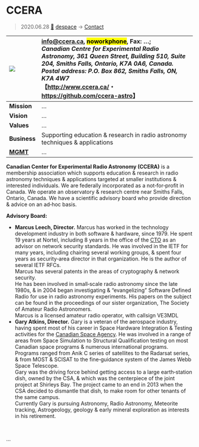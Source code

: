 # CCERA
> 2020.06.28 [🚀](../index/index.md) [despace](index.md) → [Contact](contact.md)

|[![](f/con/c/ccera_logo1_thumb.jpg)](f/con/c/ccera_logo1.png)|<info@ccera.ca>, <mark>noworkphone</mark>, Fax: …;<br> *Canadian Centre for Experimental Radio Astronomy, 361 Queen Street, Building 510, Suite 204, Smiths Falls, Ontario, K7A 0A6, Canada. Postal address: P.O. Box 862, Smiths Falls, ON, K7A 4W7*<br> 【<http://www.ccera.ca/>・ <https://github.com/ccera-astro>】|
|:--|:--|
|**Mission**|…|
|**Vision**|…|
|**Values**|…|
|**Business**|Supporting education & research in radio astronomy techniques & applications|
|**[MGMT](mgmt.md)**|…|

**Canadian Center for Experimental Radio Astronomy (CCERA)** is a membership association which supports education & research in radio astronomy techniques & applications targeted at smaller institutions & interested individuals. We are federally incorporated as a not‑for‑profit in Canada. We operate an observatory & research centre near Smiths Falls, Ontario, Canada. We have a scientific advisory board who provide direction & advice on an ad‑hoc basis.

**Advisory Board:**

   - **Marcus Leech, Director.** Marcus has worked in the technology development industry in both software & hardware, since 1979. He spent 19 years at Nortel, including 8 years in the office of the [CTO](mgmt.md) as an advisor on network security standards. He was involved in the IETF for many years, including chairing several working groups, & spent four years as security‑area director in that organization. He is the author of several IETF RFCs.<br> Marcus has several patents in the areas of cryptography & network security.<br> He has been involved in small‑scale radio astronomy since the late 1980s, & in 2004 began investigating & “evangelizing” Software Defined Radio for use in radio astronomy experiments. His papers on the subject can be found in the proceedings of our sister organization, The Society of Amateur Radio Astronomers.<br> Marcus is a licensed amateur radio operator, with callsign VE3MDL
   - **Gary Atkins, Director.** Gary is a veteran of the aerospace industry, having spent most of his career in Space Hardware Integration & Testing activities for the [Canadian Space Agency](zz_csa.md). He was involved in a range of areas from Space Simulation to Structural Qualification testing on most Canadian space programs & numerous international programs.<br> Programs ranged from Anik C series of satellites to the Radarsat series, & from MOST & SCISAT to the fine‑guidance system of the James Webb Space Telescope.<br> Gary was the driving force behind getting access to a large earth‑station dish, owned by the CSA, & which was the centerpiece of the joint project at Shirleys Bay. The project came to an end in 2013 when the CSA decided to dismantle that dish, to make room for other tenants of the same campus.<br> Currently Gary is pursuing Astronomy, Radio Astronomy, Meteorite tracking, Astrogeology, geology & early mineral exploration as interests in his retirement.

<p style="page-break-after:always"> </p>

…
